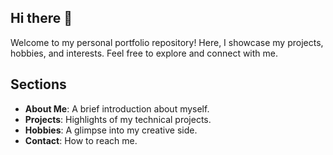 ## Hi there 👋


Welcome to my personal portfolio repository! Here, I showcase my projects, hobbies, and interests. Feel free to explore and connect with me.

## Sections
- **About Me**: A brief introduction about myself.
- **Projects**: Highlights of my technical projects.
- **Hobbies**: A glimpse into my creative side.
- **Contact**: How to reach me.
